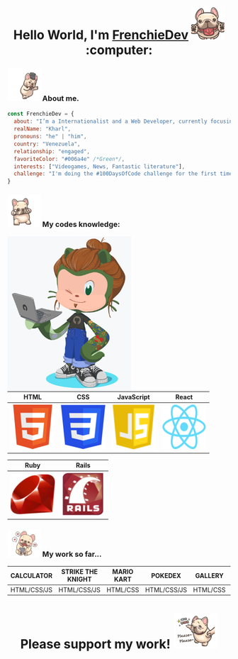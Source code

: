 <h1 align="center">Hello World, I'm <a href="https://twitter.com/FrenchieDev" target="_blank">FrenchieDev</a> <img src="https://raw.githubusercontent.com/FrenchieDev/FrenchieDev/master/FrenchieStuff/FrenchieLick.gif" width="75" /> :computer:</h1>

### <img src="https://raw.githubusercontent.com/FrenchieDev/FrenchieDev/master/FrenchieStuff/FrenchieHat.gif" width="75"> About me.   
```javascript
const FrenchieDev = {
  about: "I’m a Internationalist and a Web Developer, currently focusing on React and FrontEnd development",
  realName: "Kharl",
  pronouns: "he" | "him",
  country: "Venezuela",
  relationship: "engaged",
  favoriteColor: "#006a4e" /*Green*/,
  interests: ["Videogames, News, Fantastic literature"],
  challenge: "I'm doing the #100DaysOfCode challenge for the first time. My goal is learn the most of React"
}
``` 
### <img src="https://raw.githubusercontent.com/FrenchieDev/FrenchieDev/master/FrenchieStuff/FrenchieYou.gif" width="75"> My codes knowledge:

<img align='left' src="https://raw.githubusercontent.com/FrenchieDev/FrenchieDev/master/Personal/OctoCatMe.png" height="350"> 

HTML  |  CSS  |  JavaScript  |  React 
--- | --- | --- | ---
<img src="https://raw.githubusercontent.com/FrenchieDev/FrenchieDev/master/Badges/HTML.png" height="100" width="100"/> | <img src="https://raw.githubusercontent.com/FrenchieDev/FrenchieDev/master/Badges/CSS.png" height="100" width="100"/> | <img src="https://raw.githubusercontent.com/FrenchieDev/FrenchieDev/master/Badges/JavaScript.png" height="105" width="100"/> | <img src="https://raw.githubusercontent.com/FrenchieDev/FrenchieDev/master/Badges/React.png" height="100" width="100"/> <br>

Ruby  |  Rails
--- | ---
<img src="https://raw.githubusercontent.com/FrenchieDev/FrenchieDev/master/Badges/Ruby.png" height="90" width="100"/> | <img src="https://raw.githubusercontent.com/FrenchieDev/FrenchieDev/master/Badges/RubyOnRails.png" height="100" width="100"/>

### <img src="https://raw.githubusercontent.com/FrenchieDev/FrenchieDev/master/FrenchieStuff/FrenchieLike.gif" width="75"> My work so far... 
CALCULATOR  |  STRIKE THE KNIGHT  |  MARIO KART  | POKEDEX | GALLERY | ALGORITHM 
--- | --- | --- | --- | --- | --- 
HTML/CSS/JS | HTML/CSS/JS | HTML/CSS | HTML/CSS/JS | HTML/CSS | JS 


<h1 align="center">Please support my work! <img src="https://raw.githubusercontent.com/FrenchieDev/FrenchieDev/master/FrenchieStuff/FrenchiePlease.gif" width="100" /></h1>
